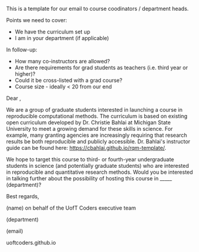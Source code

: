 This is a template for our email to course coodinators / department heads.

Points we need to cover:
* We have the curriculum set up
* I am in your department (if applicable)

In follow-up:
* How many co-instructors are allowed?
* Are there requirements for grad students as teachers (i.e. third year or higher)?
* Could it be cross-listed with a grad course?
* Course size - ideally < 20 from our end

Dear ,

We are a group of graduate students interested in launching a course in reproducible computational methods.
The curriculum is based on existing open curriculum developed by Dr. Christie Bahlai at Michigan State University to meet a growing demand for these skills in science. 
For example, many granting agencies are increasingly requiring that research results be both reproducible and publicly accessible. 
Dr. Bahlai's instructor guide can be found here: https://cbahlai.github.io/rqm-template/.

We hope to target this course to third- or fourth-year undergraduate students in science (and potentially graduate students) who are interested in reproducible and quantitative research methods. 
Would you be interested in talking further about the possibility of hosting this course in _____ (department)? 

Best regards,

(name) on behalf of the UofT Coders executive team

(department)

(email)

uoftcoders.github.io
